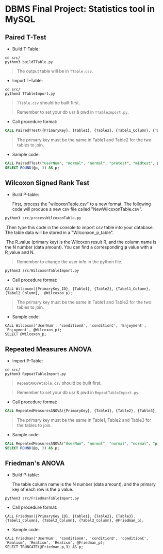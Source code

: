 # DBMS Final Project: Statistics tool in MySQL

## Paired T-Test
- Build T-Table:
```
cd src/
python3 buildTTable.py
```
> The output table will be in `TTable.csv`.

- Import T-Table:
```
cd src/
python3 TTableImport.py
```
> `TTable.csv` should be built first.

> Remember to set your db usr & pwd in `TTableImport.py`.

- Call procedure format: 
```sql
CALL PairedTTest({PrimaryKey}, {Table1}, {Table2}, {Tabel1_Column}, {Tabel2_Column}, @p);
```
> The primary key must be the same in Table1 and Table2 for the two tables to join. 

- Sample code:
```sql
CALL PairedTTest("UserNum", "normal", "normal", "pretest", "midtest", @p);
SELECT ROUND(@p, 3) AS p;
```



## Wilcoxon Signed Rank Test

- Build P-table:

  First, process the "wilcoxonTable.csv" to a new format. The following code will produce a new csv file called "NewWilcoxonTable.csv".

```python
python3 src/processWilcoxonTable.py
```

​	Then type this code in the console to import csv table into your database. The table data will be stored in a "Wilconxon_p_table". 

​	The R_value (primary key) is the Wilcoxon result R, and the column name is the N number (data amount). You can find a corresponding **p** value with a R_value and N.

> Remember to change the user info in the python file.

```python
python3 src/WilcoxonTableImport.py
```



- Call procedure format: 

````mysql
CALL Wilcoxon({PrimaryKey_ID}, {Table1}, {Table2}, {Tabel1_Column}, {Tabel2_Column},  @Wilcoxon_p);
````

> The primary key must be the same in Table1 and Table2 for the two tables to join. 

- Sample code:

````mysql
CALL Wilcoxon('UserNum', 'conditionA', 'conditionC', 'Enjoyment', 'Enjoyment', @Wilcoxon_p);
SELECT @Wilcoxon_p;
````

## Repeated Measures ANOVA
- Import P-Table:
```
cd src/
python3 RepeatTableImport.py
```
> `RepeatANOVAtable.csv` should be built first.

> Remember to set your db usr & pwd in `RepeatTableImport.py`.

- Call procedure format: 
```sql
CALL RepeatedMeasuresANOVA({PrimaryKey}, {Table1}, {Table2}, {Table3}, {Tabel1_Column}, {Tabel2_Column}, {Tabel3_Column}, @p);
```
> The primary key must be the same in Table1, Table2 and Table3 for the tables to join. 

- Sample code:
```sql
CALL RepeatedMeasuresANOVA("UserNum", "normal", "normal", "normal", "pretest", "midtest", "posttest", @p);
SELECT ROUND(@p, 3) AS p;
```

## Friedman's ANOVA

- Build P-table:

  The table column name is the N number (data amount), and the primary key of each row is the p value.

```pyth
python3 src/FriedmanTableImport.py
```



- Call procedure format: 

```mysql
CALL Friedman({PrimaryKey_ID}, {Table1}, {Table2}, {Table3}, {Tabel1_Column}, {Tabel2_Column}, {Tabel3_Column}, @Friedman_p);
```

- Sample code:

```mysql
CALL Friedman('UserNum', 'conditionA', 'conditionB', 'conditionC', 'Realism', 'Realism', 'Realism', @Friedman_p);
SELECT TRUNCATE(@Friedman_p,3) AS p;
```

